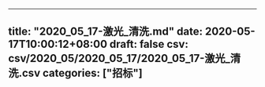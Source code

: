 
---
title: "2020_05_17-激光_清洗.md"
date: 2020-05-17T10:00:12+08:00
draft: false
csv: csv/2020_05/2020_05_17/2020_05_17-激光_清洗.csv
categories: ["招标"]
---
